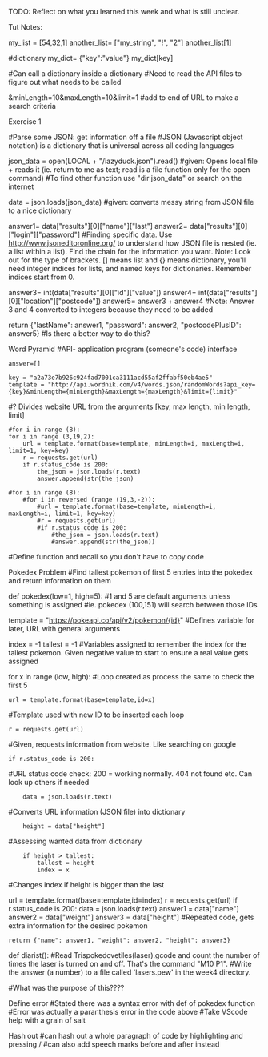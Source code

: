 TODO: Reflect on what you learned this week and what is still unclear.

Tut Notes:

my_list = [54,32,1]
another_list= ["my_string", "!", "2"]
another_list[1]

#dictionary
my_dict= {"key":"value"}
my_dict[key]

#Can call a dictionary inside a dictionary
#Need to read the API files to figure out what needs to be called

&minLength=10&maxLength=10&limit=1
#add to end of URL to make a search criteria




Exercise 1

#Parse some JSON: get information off a file 
#JSON (Javascript object notation) is a dictionary that is universal across all coding languages

json_data = open(LOCAL + "/lazyduck.json").read()
#given: Opens local file + reads it (ie. return to me as text; read is a file function only for the open command)
#To find other function use "dir json_data" or search on the internet

data = json.loads(json_data)
#given: converts messy string from JSON file to a nice dictionary

answer1= data["results"][0]["name"]["last"]
answer2= data["results"][0]["login"]["password"]
#Finding specific data. Use http://www.jsoneditoronline.org/ to understand how JSON file is nested (ie. a list within a list). Find the chain for the information you want. Note: Look out for the type of brackets. [] means list and {} means dictionary, you'll need integer indices for lists, and named keys for dictionaries. Remember indices start from 0.

answer3= int(data["results"][0]["id"]["value"])
answer4= int(data["results"][0]["location"]["postcode"])
answer5= answer3 + answer4
#Note: Answer 3 and 4 converted to integers because they need to be added

return {"lastName": answer1, "password": answer2, "postcodePlusID": answer5}
#Is there a better way to do this?




Word Pyramid
#API- application program (someone's code) interface

    answer=[]

    key = "a2a73e7b926c924fad7001ca3111acd55af2ffabf50eb4ae5"
    template = "http://api.wordnik.com/v4/words.json/randomWords?api_key={key}&minLength={minLength}&maxLength={maxLength}&limit={limit}"
#? Divides website URL from the arguments [key, max length, min length, limit]
    
    #for i in range (8):
    for i in range (3,19,2):
        url = template.format(base=template, minLength=i, maxLength=i, limit=1, key=key)
        r = requests.get(url)
        if r.status_code is 200:
            the_json = json.loads(r.text)
            answer.append(str(the_json)

    #for i in range (8):
        #for i in reversed (range (19,3,-2)):
            #url = template.format(base=template, minLength=i, maxLength=i, limit=1, key=key)
            #r = requests.get(url)
            #if r.status_code is 200:
                #the_json = json.loads(r.text)
                #answer.append(str(the_json))
#Define function and recall so you don't have to copy code





Pokedex Problem
#Find tallest pokemon of first 5 entries into the pokedex and return information on them


def pokedex(low=1, high=5):
#1 and 5 are default arguments unless something is assigned
#ie. pokedex (100,151) will search between those IDs

template = "https://pokeapi.co/api/v2/pokemon/{id}"
#Defines variable for later, URL with general arguments

index = -1
tallest = -1
#Variables assigned to remember the index for the tallest pokemon. Given negative value to start to ensure a real value gets assigned

for x in range (low, high):
#Loop created as process the same to check the first 5

    url = template.format(base=template,id=x)
#Template used with new ID to be inserted each loop

    r = requests.get(url)
#Given, requests information from website. Like searching on google

    if r.status_code is 200:
#URL status code check: 200 = working normally. 404 not found etc. Can look up others if needed 

        data = json.loads(r.text)
#Converts URL information (JSON file) into dictionary

        height = data["height"]
#Assessing wanted data from dictionary

        if height > tallest:
            tallest = height
            index = x
#Changes index if height is bigger than the last

url = template.format(base=template,id=index)
r = requests.get(url)
if r.status_code is 200:
    data = json.loads(r.text)
    answer1 = data["name"]
    answer2 = data["weight"]
    answer3 = data["height"]
#Repeated code, gets extra information for the desired pokemon

    return {"name": answer1, "weight": answer2, "height": answer3}



def diarist():
#Read Trispokedovetiles(laser).gcode and count the number of times the laser is turned on and off. That's the command "M10 P1".
#Write the answer (a number) to a file called 'lasers.pew' in the week4 directory.

#What was the purpose of this????



Define error
#Stated there was a syntax error with def of pokedex function
#Error was actually a paranthesis error in the code above
#Take VScode help with a grain of salt

Hash out
#can hash out a whole paragraph of code by highlighting and pressing /
#can also add speech marks before and after instead